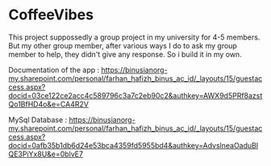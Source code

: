 # CoffeeVibes
This project suppossedly a group project in my university for 4-5 members. But my other group member, after various ways I do to ask my group member to help, they didn't give any response. So i build it in my own.

Documentation of the app : https://binusianorg-my.sharepoint.com/personal/farhan_hafizh_binus_ac_id/_layouts/15/guestaccess.aspx?docid=03ce122ce2acc4c589796c3a7c2eb90c2&authkey=AWX9d5PRf8azstQo1BfHD4o&e=CA4R2V

MySql Database : https://binusianorg-my.sharepoint.com/personal/farhan_hafizh_binus_ac_id/_layouts/15/guestaccess.aspx?docid=0afb35b1db6d24e53bca4359fd5955bd4&authkey=AdvslneaOaduBlQE3PiYx8U&e=0blvE7
